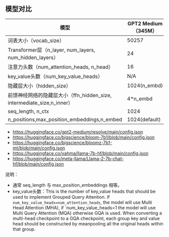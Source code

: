 





## 模型对比


| 模型    | GPT2 Medium（345M）          | Bloom-7b1 | LLaMA-7B      | LLaMA2-7B       |
| ---- | ---------- | ----- | ------------------- | ----------- |
| 词表大小（vocab_size）  | 50257     |  250880 |  32000 |   32000    |
| Transformer层（n_layer, num_layers, num_hidden_layers）  | 24     | 30  | 32  |    32   |
| 注意力头数（num_attention_heads, n_head） | 16      | 32  | 32 |   32       |
| key_value头数（num_key_value_heads） | N/A       | N/A   | N/A  |   N/A        |
| 隐藏层大小（hidden_size）  | 1024(n_embd)      |  4096 | 4096  |     4096      |
| 前馈神经网络的隐藏层大小（ffn_hidden_size, intermediate_size,n_inner） | 4*n_embd  | 4 * hidden_size    | 11008 |   11008       |
| seq_length, n_ctx      | 1024      | 2048  | 2048(max_position_embeddings)    |   2048(max_position_embeddings)         |
| n_positions,max_position_embeddings,n_embed      | 1024(default)      |  4096  | 2048 |   2048(4096)       |



- https://huggingface.co/gpt2-medium/resolve/main/config.json
- https://huggingface.co/bigscience/bloom-7b1/blob/main/config.json
- https://huggingface.co/bigscience/bloomz-7b1-mt/blob/main/config.json
- https://huggingface.co/yahma/llama-7b-hf/blob/main/config.json
- https://huggingface.co/meta-llama/Llama-2-7b-chat-hf/blob/main/config.json

说明：
- 通常 seq_length 与 max_position_embeddings 相等。
- key_value头数：This is the number of key_value heads that should be used to implement Grouped Query Attention. If
`num_key_value_heads=num_attention_heads`, the model will use Multi Head Attention (MHA), if
`num_key_value_heads=1 the model will use Multi Query Attention (MQA) otherwise GQA is used. When
converting a multi-head checkpoint to a GQA checkpoint, each group key and value head should be constructed
by meanpooling all the original heads within that group.






